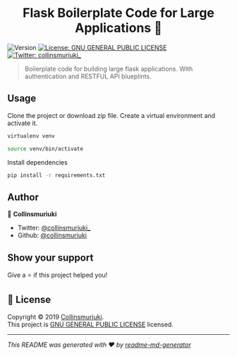 <h1 align="center">Flask Boilerplate Code for Large Applications 🍛</h1>
<p>
  <img alt="Version" src="https://img.shields.io/badge/version-version 1.2.1-blue.svg?cacheSeconds=2592000" />
  <a href="LICENSE" target="_blank">
    <img alt="License: GNU GENERAL PUBLIC LICENSE" src="https://img.shields.io/badge/License-GNU GENERAL PUBLIC LICENSE-yellow.svg" />
  </a>
  <a href="https://twitter.com/collinsmuriuki_" target="_blank">
    <img alt="Twitter: collinsmuriuki_" src="https://img.shields.io/twitter/follow/collinsmuriuki_.svg?style=social" />
  </a>
</p>

> Boilerplate code for building large flask applications. With authentication and RESTFUL API blueplints.

## Usage
Clone the project or download zip file.
Create a virtual environment and activate it.
```sh
virtualenv venv
```
```sh
source venv/bin/activate
```
Install dependencies
```sh
pip install -r requirements.txt
```

## Author

👤 **Collinsmuriuki**

* Twitter: [@collinsmuriuki_](https://twitter.com/collinsmuriuki_)
* Github: [@collinsmuriuki](https://github.com/collinsmuriuki)

## Show your support

Give a ⭐️ if this project helped you!

## 📝 License

Copyright © 2019 [Collinsmuriuki](https://github.com/collinsmuriuki).<br />
This project is [GNU GENERAL PUBLIC LICENSE](LICENSE) licensed.

***
_This README was generated with ❤️ by [readme-md-generator](https://github.com/kefranabg/readme-md-generator)_